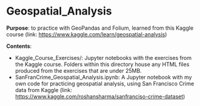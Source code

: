 # Geospatial_Analysis

**Purpose**: to practice with GeoPandas and Folium, learned from this Kaggle course (link: https://www.kaggle.com/learn/geospatial-analysis)

**Contents**: 

* Kaggle_Course_Exercises/: Jupyter notebooks with the exercises from the Kaggle course. Folders within this directory house any HTML files produced from the exercises that are under 25MB. 
* SanFranCrime_Geospatial_Analysis.ipynb: A Jupyter notebook with my own code for practicing geospatial analysis, using San Francisco Crime data from Kaggle (link: https://www.kaggle.com/roshansharma/sanfranciso-crime-dataset)


